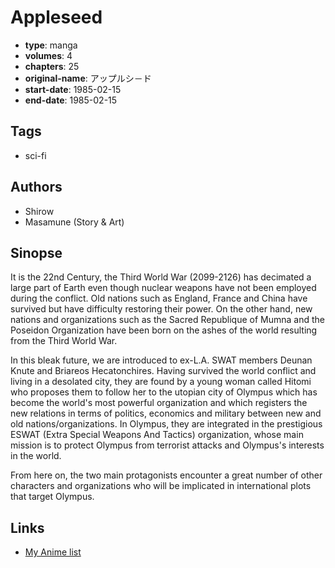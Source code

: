 # Appleseed

-   **type**: manga
-   **volumes**: 4
-   **chapters**: 25
-   **original-name**: アップルシ－ド
-   **start-date**: 1985-02-15
-   **end-date**: 1985-02-15

## Tags

-   sci-fi

## Authors

-   Shirow
-   Masamune (Story & Art)

## Sinopse

It is the 22nd Century, the Third World War (2099-2126) has decimated a large part of Earth even though nuclear weapons have not been employed during the conflict. Old nations such as England, France and China have survived but have difficulty restoring their power. On the other hand, new nations and organizations such as the Sacred Republique of Mumna and the Poseidon Organization have been born on the ashes of the world resulting from the Third World War.

In this bleak future, we are introduced to ex-L.A. SWAT members Deunan Knute and Briareos Hecatonchires. Having survived the world conflict and living in a desolated city, they are found by a young woman called Hitomi who proposes them to follow her to the utopian city of Olympus which has become the world's most powerful organization and which registers the new relations in terms of politics, economics and military between new and old nations/organizations. In Olympus, they are integrated in the prestigious ESWAT (Extra Special Weapons And Tactics) organization, whose main mission is to protect Olympus from terrorist attacks and Olympus's interests in the world.

From here on, the two main protagonists encounter a great number of other characters and organizations who will be implicated in international plots that target Olympus.

## Links

-   [My Anime list](https://myanimelist.net/manga/668/Appleseed)
